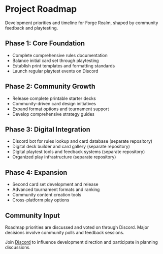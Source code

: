 # Project Roadmap

Development priorities and timeline for Forge Realm, shaped by community feedback and playtesting.

## Phase 1: Core Foundation
- Complete comprehensive rules documentation
- Balance initial card set through playtesting
- Establish print templates and formatting standards
- Launch regular playtest events on Discord

## Phase 2: Community Growth  
- Release complete printable starter decks
- Community-driven card design initiatives
- Expand format options and tournament support
- Develop comprehensive strategy guides

## Phase 3: Digital Integration
- Discord bot for rules lookup and card database (separate repository)
- Digital deck builder and card gallery (separate repository)
- Digital playtest tools and feedback systems (separate repository)
- Organized play infrastructure (separate repository)

## Phase 4: Expansion
- Second card set development and release
- Advanced tournament formats and ranking
- Community content creation tools
- Cross-platform play options

## Community Input

Roadmap priorities are discussed and voted on through Discord. Major decisions involve community polls and feedback sessions.

Join [Discord](https://discord.gg/KQTY8DfY) to influence development direction and participate in planning discussions.
